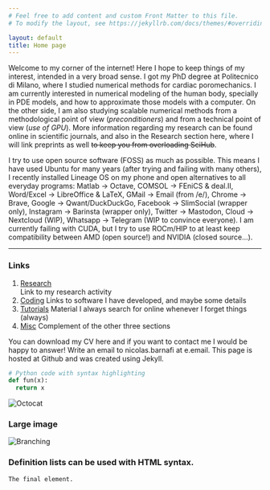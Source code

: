 ```yaml
---
# Feel free to add content and custom Front Matter to this file.
# To modify the layout, see https://jekyllrb.com/docs/themes/#overriding-theme-defaults

layout: default
title: Home page
---
```


Welcome to my corner of the internet! Here I hope to keep things of my interest, intended in a very broad sense. I got my PhD degree at Politecnico di Milano, where I studied numerical methods for cardiac poromechanics. I am currently interested in numerical modeling of the human body, specially in PDE models, and how to approximate those models with a computer. On the other side, I am also studying scalable numerical methods from a methodological point of view (_preconditioners_) and from a technical point of view (_use of GPU_). More information regarding my research can be found online in scientific journals, and also in the Research section here, where I will link preprints as well ~~to keep you from overloading SciHub~~.

I try to use open source software (FOSS) as much as possible. This means I have used Ubuntu for many years (after trying and failing with many others), I recently installed Lineage OS on my phone and open alternatives to all everyday programs: Matlab -> Octave, COMSOL -> FEniCS & deal.II, Word/Excel -> LibreOffice & LaTeX, GMail -> Email (from /e/), Chrome -> Brave, Google -> Qwant/DuckDuckGo, Facebook -> SlimSocial (wrapper only), Instagram -> Barinsta (wrapper only), Twitter -> Mastodon, Cloud -> Nextcloud (WIP), Whatsapp -> Telegram (WIP to convince everyone). I am currently failing with CUDA, but I try to use ROCm/HIP to at least keep compatibility between AMD (open source!) and NVIDIA (closed source...). 

* * *

### Links    

1.  [Research](/blog/research/)  
    Link to my research activity  
2.  [Coding](/blog/coding/)
    Links to software I have developed, and maybe some details
3.  [Tutorials](/blog/about/)
    Material I always search for online whenever I forget things (always)
4.  [Misc](/blog/about/)
    Complement of the other three sections


You can download my CV here and if you want to contact me I would be happy to answer! Write an email to nicolas.barnafi at e.email. This page is hosted at Github and was created using Jekyll.


<!-- <blockquote>
          <p>I, at any rate, am convinced that He does not throw dice.</p>
</blockquote> -->

<!-- ### Header 3 -->

<!-- ```js -->
<!-- // Javascript code with syntax highlighting. -->
<!-- var fun = function lang(l) { -->
  <!-- dateformat.i18n = require('./lang/' + l) -->
  <!-- return true; -->
<!-- } -->
<!-- ``` -->

```python
# Python code with syntax highlighting
def fun(x):
  return x
```

<!-- *   This is an unordered list following a header. -->
<!-- *   This is an unordered list following a header. -->
<!-- *   This is an unordered list following a header. -->


<!-- 1.  This is an ordered list following a header. -->
<!-- 2.  This is an ordered list following a header. -->
<!-- 3.  This is an ordered list following a header. -->

<!-- 
| head1        | head two          | three |
|:-------------|:------------------|:------|
| ok           | good swedish fish | nice  |
| out of stock | good and plenty   | nice  |
| ok           | good `oreos`      | hmm   |
| ok           | good `zoute` drop | yumm  |
 -->
<!-- ### There's a horizontal rule below this. -->

<!-- * * * -->

<!-- ### Here is an unordered list:

*   Item foo
*   Item bar
*   Item baz
*   Item zip
### And an ordered list:

1.  Item one
1.  Item two
1.  Item three
1.  Item four

### And a nested list:

- level 1 item
  - level 2 item
  - level 2 item
    - level 3 item
    - level 3 item
- level 1 item
  - level 2 item
  - level 2 item
  - level 2 item
- level 1 item
  - level 2 item
  - level 2 item
- level 1 item

### Small image
 -->

![Octocat](https://github.githubassets.com/images/icons/emoji/octocat.png)

### Large image

![Branching](https://guides.github.com/activities/hello-world/branching.png)


### Definition lists can be used with HTML syntax.


```
The final element.
```
